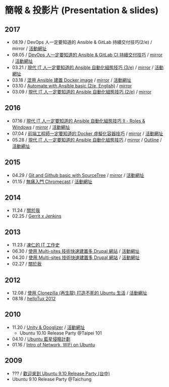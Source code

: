 # 簡報 & 投影片 (Presentation & slides)

## 2017

* 08.19 / DevOps 人一定要知道的 Ansible & GitLab 持續交付技巧​ (2/e) / mirror / [活動網址](https://devops.kktix.cc/events/meetup-kaohsiung-1)
* 08.05 / [DevOps 人一定要知道的 Ansible & GitLab CI 持續交付技巧](https://speakerdeck.com/chusiang/continuous-delivery-with-ansible-x-gitlab-ci) / [mirror](https://www.slideshare.net/freezejonny/continuous-delivery-with-ansible-x-gitlab-ci) / [活動網址](http://coscup.org/2017/#/schedule)
* 03.21 / [現代 IT 人一定要知道的 Ansible 自動化組態技巧 \(3/e\)](https://speakerdeck.com/chusiang/automate-with-ansible-basic-3e) / [mirror](https://www.slideshare.net/freezejonny/automate-with-ansible-basic-3e) / [活動網址](http://tossug.kktix.cc/events/b3ebffa1-363c69)
* 03.18 / [混用 Ansible 建置 Docker image](https://speakerdeck.com/chusiang/the-mix-mode-of-ansible-and-docker) / [mirror](https://www.slideshare.net/freezejonny/ansible-docker-image) / [活動網址](https://www.meetup.com/Docker-Taipei/events/237978710/)
* 03.10 / [Automate with Ansible basic (2/e, English)](https://speakerdeck.com/chusiang/automate-with-ansible-basic-2e-en) / [mirror](https://www.slideshare.net/freezejonny/automate-with-ansible-basic-2e-en)
* 03.09 / [現代 IT 人一定要知道的 Ansible 自動化組態技巧 (2/e)](https://speakerdeck.com/chusiang/automate-with-ansible-basic-2e-1) / [mirror](https://www.slideshare.net/freezejonny/automate-with-ansible-basic-2nd)

## 2016

* 07.16 / [現代 IT 人一定要知道的 Ansible 自動化組態技巧 Ⅱ - Roles & Windows](https://speakerdeck.com/chusiang/xian-dai-it-ren-ding-yao-zhi-dao-de-ansible-zi-dong-hua-zu-tai-ji-qiao-ii-roles-and-windows) / [mirror](http://www.slideshare.net/freezejonny/it-ansible-64079747) / [活動網址](http://studyarea.kktix.cc/events/c6457aff)
* 07.04 / [前端工程師一定要知道的 Docker 虛擬化容器技巧](https://speakerdeck.com/chusiang/qian-duan-gong-cheng-shi-ding-yao-zhi-dao-de-docker-xu-ni-hua-rong-qi-ji-qiao) / [mirror](http://www.slideshare.net/freezejonny/docker-63701917) / [活動網址](https://www.facebook.com/events/270434173308724/)
* 05.28 / [現代 IT 人一定要知道的 Ansible 自動化組態技巧](https://speakerdeck.com/chusiang/xian-dai-it-ren-ding-yao-zhi-dao-de-ansible-zi-dong-hua-zu-tai-ji-qiao) / [mirror](http://www.slideshare.net/freezejonny/it-ansible) / [Outline](https://gist.github.com/chusiang/60918f8f400c3f82944c86b924553b27) / [活動網址](http://kalug.kktix.cc/events/84f75129)

## 2015

* 04.29 / [Git and Github basic with SourceTree](https://speakerdeck.com/chusiang/git-and-github-basic-with-sourcetree) / [mirror](http://www.slideshare.net/freezejonny/git-and-github-basic-with-sourcetree) / [活動網址](https://www.facebook.com/events/1417995725171168/)
* 01.15 / [無痛入門 Chromecast](http://www.slideshare.net/freezejonny/2015-0115chromecast-43577698) / [活動網址](http://akdg.kktix.cc/events/akdg8-no9?locale=en)

## 2014

* 11.24 / [關於我](http://rvl.drx.tw/2014-11-24-about-me.html)
* 02.25 / [Gerrit x Jenkins](http://rvl.drx.tw/2014-02-25-gerrit-x-jenkins.html#/)

## 2013

* 11.23 / [凍仁的 IT 工作史](http://rvl.drx.tw/2013-11-23-my-it-history.html#/) 
* 06.30 / [使用 Multi-sites 技術快速建置多 Drupal 網站](http://rvl.drx.tw/2013-06-30-d7-multi-site.html#/) / [活動網址](https://drupaltaiwan.org/forum/20130528/7429)
* 04.20 / [使用 Multi-sites 技術快速建置多 Drupal 網站](http://chusiang.github.io/impress.js/2013-04-20-d7-multi-site.html#/bored) / [活動網址](https://drupaltaiwan.org/forum/20130528/7428)
* 02.27 / [關於我](http://chusiang.github.io/impress.js/2013-02-27-about-me.html#/bored)

## 2012

* 12.08 / [使用 Clonezilla (再生龍) 打造不死的 Ubuntu 生活](http://chusiang.github.io/impress.js/2012-12-08-clonezilla.html#/bored) / [活動網址](http://ubuntu-tw.kktix.cc/events/urptw1210kh)
* 08.18 / [helloTux 2012](http://www.slideshare.net/freezejonny/hellotux-coscup-2012)

## 2010

* 11.20 / [Unity & Googlizer](http://www.slideshare.net/freezejonny/ubuntureleaseparty) / [活動網址](https://docs.google.com/document/d/1J4oGJYS3WQEovB3qHEAcVScyx_dAwSfBEcCeT9yVJ94/edit?hl=zh_TW#)
  * Ubuntu 10.10 Release Party @Taipei 101
* 04.10 / [Ubuntu 藍星侵略計劃](http://www.slideshare.net/freezejonny/990414ubuntubluestar)
* 01.16 / [Intro of Network, WiFi on Ubuntu](http://www.slideshare.net/freezejonny/ubutwkh2-internet)

## 2009

* ??? / [歡迎來到 Ubuntu 9.10 Release Party (台中)](http://www.slideshare.net/freezejonny/ubuntu-904-release)
 * Ubuntu 9.10 Release Party @Taichung
